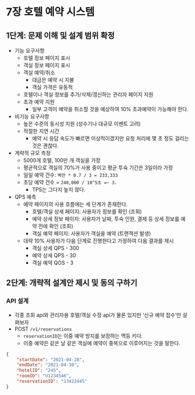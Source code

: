 # 7장 호텔 예약 시스템
## 1단계: 문제 이해 및 설계 범위 확정

- 기능 요구사항
    - 호텔 정보 페이지 표시
    - 객실 정보 페이지 표시
    - 객실 예약/취소
        - 대금은 예약 시 지불
        - 객실 가격은 유동적
    - 호텔이나 객실 정보를 추가/삭제/갱신하는 관리자 페이지 지원
    - 초과 예약 지원
        - 일부 고객이 예약을 취소할 것을 예상하여 10% 초과예약이 가능해야 한다.
- 비기능 요구사항
    - 높은 수준의 동시성 지원 (성수기나 대규모 이벤트 고려)
    - 적절한 지연 시간
        - 예약 시 응답 속도가 빠르면 이상적이겠지만 요청 처리에 몇 초 정도 걸리는 것은 괜찮다.
- 계략적 규모 측정
    - 5000개 호텔, 100만 개 객실을 가정
    - 평균적으로 객실의 70%가 사용 중이고 평균 투숙 기간은 3일이라 가정
    - 일일 예약 건수: `백만 * 0.7 / 3 = 233,333`
    - 초당 예약 건수 = `240,000 / 10^5초 =~ 3.`
        - TPS는 그다지 높지 않다.
- QPS 예측
    - 예약 페이지의 사용 흐름에는 세 단계가 존재한다.
        - 호텔/객실 상세 페이지: 사용자가 정보를 확인 (조회)
        - 예약 상세 정보 페이지: 사용자가 날짜, 투숙 인원, 결제 등 상세 정보를 예약 전에 확인 (조회)
        - 객실 예약 페이지: 사용자가 객실을 예약 (트랜잭션 발생)
    - 대략 10% 사용자가 다음 단계로 진행한다고 가정하여 다음 결과를 제시
        - 객실 상세 QPS - 300
        - 예약 상세 QPS - 30
        - 객실 예약 QOS - 3
## 2단계: 개략적 설계안 제시 및 동의 구하기

### API 설계

- 각종 조회 api와 관리자용 호텔/객실 수정 api가 물론 있지만 ‘신규 예약 접수’만 살펴보자
- POST `/v1/reservations`
    - `reservationID`는 이중 예약 방지를 보장하는 멱등 키다.
    - 이중 예약은 같은 날 같은 객실에 예약이 중복으로 이루어지는 것을 말한다.

```json
{
	"startDate": "2021-04-28",
	"endDate": "2021-04-30",
	"hotelID": "245",
	"roomID": "U1234546",
	"reservationID": "13422445"
}
```
